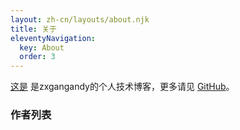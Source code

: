 ```yaml
---
layout: zh-cn/layouts/about.njk
title: 关于
eleventyNavigation:
  key: About
  order: 3
---
```


[这是](https://zxgangandy.github.io) 是zxgangandy的个人技术博客，更多请见 [GitHub](https://github.com/zxgangandy)。

### 作者列表

<!-- 底下交給 layout 來自動渲染 -->


